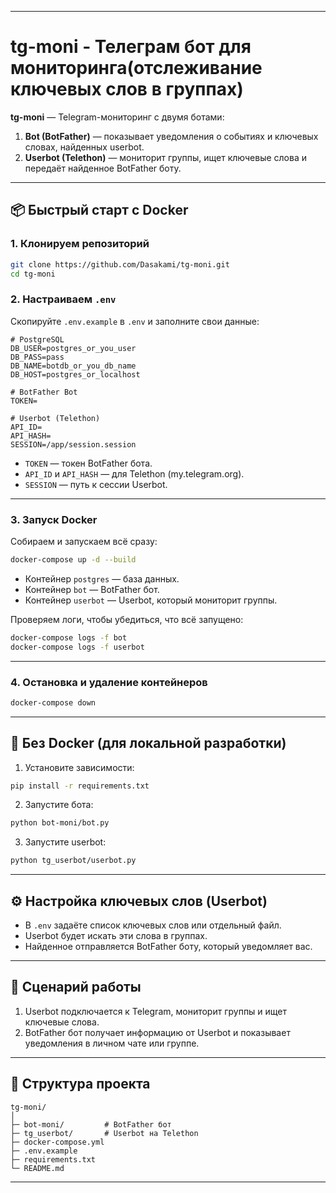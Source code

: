

---

# tg-moni - Телеграм бот для мониторинга(отслеживание ключевых слов в группах)

**tg-moni** — Telegram-мониторинг с двумя ботами:

1. **Bot (BotFather)** — показывает уведомления о событиях и ключевых словах, найденных userbot.
2. **Userbot (Telethon)** — мониторит группы, ищет ключевые слова и передаёт найденное BotFather боту.

---

## 📦 Быстрый старт с Docker

### 1. Клонируем репозиторий

```bash
git clone https://github.com/Dasakami/tg-moni.git
cd tg-moni
```

### 2. Настраиваем `.env`

Скопируйте `.env.example` в `.env` и заполните свои данные:

```env
# PostgreSQL
DB_USER=postgres_or_you_user
DB_PASS=pass
DB_NAME=botdb_or_you_db_name
DB_HOST=postgres_or_localhost

# BotFather Bot
TOKEN=

# Userbot (Telethon)
API_ID=
API_HASH=
SESSION=/app/session.session
```

* `TOKEN` — токен BotFather бота.
* `API_ID` и `API_HASH` — для Telethon (my.telegram.org).
* `SESSION` — путь к сессии Userbot.

---

### 3. Запуск Docker

Собираем и запускаем всё сразу:

```bash
docker-compose up -d --build
```

* Контейнер `postgres` — база данных.
* Контейнер `bot` — BotFather бот.
* Контейнер `userbot` — Userbot, который мониторит группы.

Проверяем логи, чтобы убедиться, что всё запущено:

```bash
docker-compose logs -f bot
docker-compose logs -f userbot
```

---

### 4. Остановка и удаление контейнеров

```bash
docker-compose down
```

---

## 🐍 Без Docker (для локальной разработки)

1. Установите зависимости:

```bash
pip install -r requirements.txt
```

2. Запустите бота:

```bash
python bot-moni/bot.py
```

3. Запустите userbot:

```bash
python tg_userbot/userbot.py
```

---

## ⚙️ Настройка ключевых слов (Userbot)

* В `.env` задаёте список ключевых слов или отдельный файл.
* Userbot будет искать эти слова в группах.
* Найденное отправляется BotFather боту, который уведомляет вас.

---

## 🚀 Сценарий работы

1. Userbot подключается к Telegram, мониторит группы и ищет ключевые слова.
2. BotFather бот получает информацию от Userbot и показывает уведомления в личном чате или группе.

---

## 📂 Структура проекта

```
tg-moni/
│
├─ bot-moni/         # BotFather бот
├─ tg_userbot/       # Userbot на Telethon
├─ docker-compose.yml
├─ .env.example
├─ requirements.txt
└─ README.md
```

---
